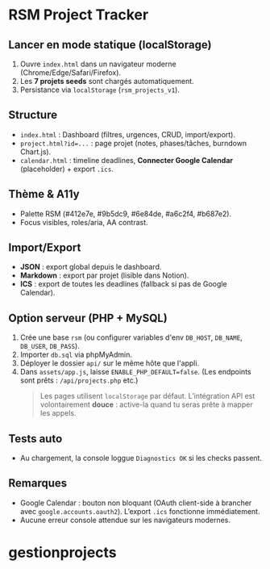 # RSM Project Tracker

## Lancer en mode statique (localStorage)
1. Ouvre `index.html` dans un navigateur moderne (Chrome/Edge/Safari/Firefox).
2. Les **7 projets seeds** sont chargés automatiquement.
3. Persistance via `localStorage` (`rsm_projects_v1`).

## Structure
- `index.html` : Dashboard (filtres, urgences, CRUD, import/export).
- `project.html?id=...` : page projet (notes, phases/tâches, burndown Chart.js).
- `calendar.html` : timeline deadlines, **Connecter Google Calendar** (placeholder) + export `.ics`.

## Thème & A11y
- Palette RSM (#412e7e, #9b5dc9, #6e84de, #a6c2f4, #b687e2).
- Focus visibles, roles/aria, AA contrast.

## Import/Export
- **JSON** : export global depuis le dashboard.
- **Markdown** : export par projet (lisible dans Notion).
- **ICS** : export de toutes les deadlines (fallback si pas de Google Calendar).

## Option serveur (PHP + MySQL)
1. Crée une base `rsm` (ou configurer variables d'env `DB_HOST`, `DB_NAME`, `DB_USER`, `DB_PASS`).
2. Importer `db.sql` via phpMyAdmin.
3. Déployer le dossier `api/` sur le même hôte que l'appli.
4. Dans `assets/app.js`, laisse `ENABLE_PHP_DEFAULT=false`. (Les endpoints sont prêts : `/api/projects.php` etc.)
   > Les pages utilisent `localStorage` par défaut. L’intégration API est volontairement **douce** : active-la quand tu seras prête à mapper les appels.

## Tests auto
- Au chargement, la console loggue `Diagnostics OK` si les checks passent.

## Remarques
- Google Calendar : bouton non bloquant (OAuth client-side à brancher avec `google.accounts.oauth2`). L’export `.ics` fonctionne immédiatement.
- Aucune erreur console attendue sur les navigateurs modernes.
# gestionprojects
